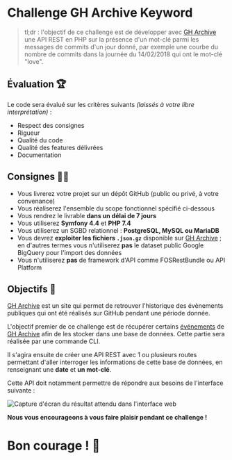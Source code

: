# Challenge GH Archive Keyword

>  tl;dr :  l'objectif de ce challenge est de développer avec [GH Archive](https://www.gharchive.org/) 
>  une API REST en PHP sur la présence d'un mot-clé parmi les messages de commits d'un jour donné, 
>  par exemple une courbe du nombre de commits dans la journée du 14/02/2018 qui ont le mot-clé "love".

## Évaluation :trophy: 

Le code sera évalué sur les critères suivants *(laissés à votre libre interprétation)* :

* Respect des consignes
* Rigueur
* Qualité du code
* Qualité des features délivrées
* Documentation

## Consignes :woman_teacher:

* Vous livrerez votre projet sur un dépôt GitHub (public ou privé, à votre convenance)
* Vous réaliserez l'ensemble du scope fonctionnel spécifié ci-dessous
* Vous rendrez le livrable **dans un délai de 7 jours**
* Vous utiliserez **Symfony 4.4** et **PHP 7.4**
* Vous utiliserez un SGBD relationnel : **PostgreSQL, MySQL ou MariaDB**
* Vous devrez **exploiter les fichiers `.json.gz`** disponible sur [GH Archive](https://www.gharchive.org/) ; en d'autres termes vous n'utiliserez **pas** le dataset public Google BigQuery pour l'import des données
* Vous n'utiliserez **pas** de framework d'API comme FOSRestBundle ou API Platform

## Objectifs :rocket:

[GH Archive](https://www.gharchive.org/) est un site qui permet de retrouver l'historique 
des évènements publiques qui ont été réalisés sur GitHub pendant une période donnée.

L'objectif premier de ce challenge est de récupérer certains [événements](https://docs.github.com/en/developers/webhooks-and-events/github-event-types)
de [GH Archive](https://www.gharchive.org/) afin de les stocker dans une base de données. 
Cette partie sera réalisée par une commande CLI.

Il s'agira ensuite de créer une API REST avec 1 ou plusieurs routes permettant d'aller interroger les informations 
de cette base de données, en renseignant une **date** et **un mot-clé**.

Cette API doit notamment permettre de répondre aux besoins de l'interface suivante : 

![Capture d'écran du résultat attendu dans l'interface web](./challenge-gh-keyword.png)

**Nous vous encourageons à vous faire plaisir pendant ce challenge !**

# Bon courage ! :muscle:

